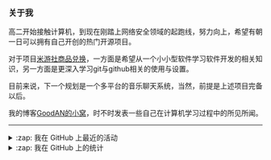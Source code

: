### 关于我

高二开始接触计算机，到现在刚踏上网络安全领域的起跑线，努力向上，希望有朝一日可以拥有自己开创的热门开源项目。

对于项目[米游社商品兑换](https://github.com/GOOD-AN/Mys-Exchange-Goods)，一方面是希望从一个小小型软件学习软件开发的相关知识，另一方面是更深入学习git与github相关的使用与设置。

目前来说，下一个规划是一个多平台的音乐聊天系统，当然，前提是上述项目完备以后。

我的博客[GoodAN的小窝](https://blog.goodant.top/)，时不时发表一些自己在计算机学习过程中的所见所闻。

---

<details>
  <summary>:zap: 我在 GitHub 上最近的活动</summary>
  
<!--START_SECTION:activity-->
1. ❗️ Opened issue [#25](https://github.com/Nuitka/Nuitka-Action/issues/25) in [Nuitka/Nuitka-Action](https://github.com/Nuitka/Nuitka-Action)
2. 🗣 Commented on [#23](https://github.com/Nuitka/Nuitka-Action/issues/23) in [Nuitka/Nuitka-Action](https://github.com/Nuitka/Nuitka-Action)
3. ❗️ Opened issue [#54](https://github.com/hewang1an/StarRail-plugin/issues/54) in [hewang1an/StarRail-plugin](https://github.com/hewang1an/StarRail-plugin)
4. ❗️ Opened issue [#23](https://github.com/Nuitka/Nuitka-Action/issues/23) in [Nuitka/Nuitka-Action](https://github.com/Nuitka/Nuitka-Action)
5. 🎉 Merged PR [#25](https://github.com/GOOD-AN/Mys-Exchange-Goods/pull/25) in [GOOD-AN/Mys-Exchange-Goods](https://github.com/GOOD-AN/Mys-Exchange-Goods)
<!--END_SECTION:activity-->

</details>

<details>
<summary>:zap: 我在 GitHub 上的统计</summary>

![GOOD-AN's github stats](https://github-readme-stats-umber-theta.vercel.app/api?username=GOOD-AN&count_private=true&show_icons=true&include_all_commits=true&line_height=28&card_width=400px) ![Top Langs](https://github-readme-stats-umber-theta.vercel.app/api/top-langs/?username=GOOD-AN&&layout=compact&&langs_count=6&&exclude_repo=GOOD-AN.github.io,GOOD-AN,github-readme-stats)
</details>
